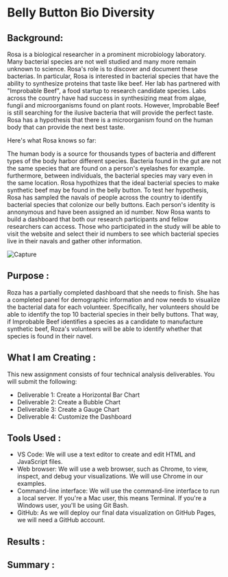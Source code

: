 # Belly Button Bio Diversity 

## Background: 

Rosa is a biological researcher in a prominent microbiology laboratory. Many bacterial species are not well studied and many more remain unknown to science. Rosa's role is to discover and document these bacterias. In particular, Rosa is interested in bacterial species that have the ability to synthesize proteins that taste like beef.
Her lab has partnered with "Improbable Beef", a food startup to research candidate species. Labs across the country have had success in synthesizing meat from algae, fungii and microorganisms found on plant roots. However, Improbable Beef is still searching for the ilusive bacteria that will provide the perfect taste. Rosa has a 
hypothesis that there is a microorganism found on the human body that can provide the next best taste. 

Here's what Rosa knows so far:

The human body is a source for thousands types of bacteria and different types of the body harbor different species. Bacteria found in the gut are not the same species that are found on a person's eyelashes for example. furthermore, 
between individuals, the bacterial species may vary even in the same location. Rosa hypothizes that the ideal bacterial species to make synthetic beef may be found in the belly button. To test her hypothesis, Rosa has sampled the navals of people across the
country  to identify bacterial species that colonize our belly buttons. Each person's identity is annonymous and have been assigned an id number. Now Rosa wants to build a dashboard that both our research participants and fellow researchers can access. 
Those who participated in the study will be able to visit the website and select their id numbers to see which bacterial species live in their navals and gather other information. 


![Capture](https://user-images.githubusercontent.com/23488019/150728148-f0fd42e1-2a28-450a-bf0d-99b6240a27bb.PNG)


## Purpose : 

Roza has a partially completed dashboard that she needs to finish. She has a completed panel for demographic information and now needs to visualize the bacterial data for each volunteer. Specifically, her volunteers should be able to identify the top 10 bacterial species in their belly buttons. That way, if Improbable Beef identifies a species as a candidate 
to manufacture synthetic beef, Roza's volunteers will be able to identify whether that species is found in their navel.

## What I am Creating : 
This new assignment consists of four technical analysis deliverables. You will submit the following:

- Deliverable 1: Create a Horizontal Bar Chart
- Deliverable 2: Create a Bubble Chart
- Deliverable 3: Create a Gauge Chart
- Deliverable 4: Customize the Dashboard


## Tools Used :

- VS Code: We will use a text editor to create and edit HTML and JavaScript files.
- Web browser: We will use a web browser, such as Chrome, to view, inspect, and debug your visualizations. We will use Chrome in our examples.
- Command-line interface: We will use the command-line interface to run a local server. If you're a Mac user, this means Terminal. If you're a Windows user, you'll be using Git Bash.
- GitHub: As we will deploy our final data visualization on GitHub Pages, we will need a GitHub account.


## Results :


## Summary :
